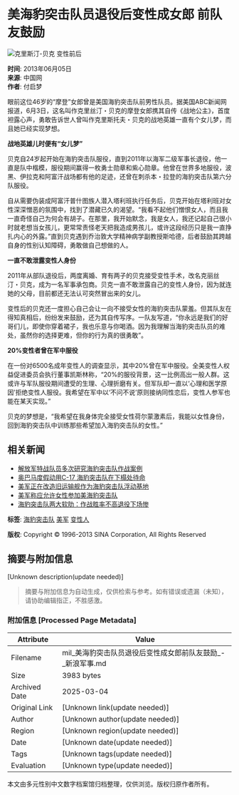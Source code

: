# 美海豹突击队员退役后变性成女郎 前队友鼓励

![克里斯汀-贝克 变性前后](http://i0.sinaimg.cn/jc/2013-06-05/U9298P27T1D727092F3DT20130605114224.jpg)

**时间**: 2013年06月05日  
**来源**: 中国网  
**作者**: 付启梦  

眼前这位46岁的“摩登”女郎曾是美国海豹突击队前男性队员。据美国ABC新闻网报道，6月3日，这名叫作克里丝汀・贝克的摩登女郎携其自传《战地公主》，首度袒露心声，勇敢告诉世人曾叫作克里斯托夫・贝克的战地英雄一直有个女儿梦，而且她已经实现梦想。

**战地英雄儿时便有“女儿梦”**

贝克自24岁起开始在海豹突击队服役，直到2011年以海军二级军事长退役，他一直是队中楷模，服役期间赢得一枚勇士勋章和紫心勋章。他曾在世界多地服役，波黑、伊拉克和阿富汗战场都有他的足迹，还曾在刺杀本・拉登的海豹突击队第六分队服役。

自从需要伪装成阿富汗普什图族人潜入塔利班执行任务后，贝克开始在塔利班对女性深深憎恶的氛围中，找到了潜藏已久的渴望。“我看不起他们憎恨女人，而且我一直奇怪自己为何会有胡子。在那里，我开始默念，我是女人，我还记起自己很小时就老想当女孩儿，更常常责怪老天把我造成男孩儿，或许这段经历只是我一直挣扎内心的外露。”直到贝克遇到乔治敦大学精神病学副教授斯哈德，后者鼓励其跨越自身的性别认知障碍，勇敢做自己想做的人。

**一直不敢泄露变性人身份**

2011年从部队退役后，两度离婚、育有两子的贝克接受变性手术，改名克丽丝汀・贝克，成为一名军事承包商。贝克一直不敢泄露自己的变性人身份，因为就连她的父母，目前都还无法认可突然冒出来的女儿。

变性后的贝克还一度担心自己会让一向不接受女性的海豹突击队蒙羞。但其队友在得知真相后，纷纷发来鼓励，还为其自传写序。一队友写道，“你永远是我们的好哥们儿，即使你穿着裙子，我也乐意与你喝酒。因为我理解当海豹突击队员的难处，虽然你的选择更难，但你的行为真的很勇敢”。

**20%变性者曾在军中服役**

在一份对6500名成年变性人的调查显示，其中20%曾在军中服役。全美变性人权益促进委员会执行董事凯斯林称，“20%的服役背景，这一比例高出一般人群。这或许与军队服役期间遭受的生理、心理折磨有关。但军队却一直以‘心理和医学原因’拒绝变性人服役。我希望在军中以‘不问不说’原则接纳同性恋后，变性人参军也能在某天实现。”

贝克的梦想是，“我希望在我身体完全接受女性荷尔蒙激素后，我能以女性身份，回到海豹突击队中训练那些希望加入海豹突击队的女性。” 

## 相关新闻

- [解放军特战队员多次研究海豹突击队作战案例](http://mil.news.sina.com.cn/2013-03-21/0736719216.html)
- [奥巴马度假动用C-17 海豹突击队在下榻处待命](http://mil.news.sina.com.cn/2013-01-07/1036711795.html)
- [美军正在改造旧运输舰作为海豹突击队浮动基地](http://mil.news.sina.com.cn/2012-01-30/0749681061.html)
- [美军称应允许女性参加美海豹突击队](http://mil.news.sina.com.cn/2011-11-08/1402672756.html)
- [海豹突击队两大软肋：作战胜率不高退役下场惨](http://mil.news.sina.com.cn/2011-08-14/1126661487.html)

**标签**: [海豹突击队](http://search.sina.com.cn/?c=news&q=海豹突击队&from=news_tag) [美军](http://search.sina.com.cn/?c=news&q=美军&from=news_tag) [变性人](http://search.sina.com.cn/?c=news&q=变性人&from=news_tag)

**版权**: Copyright © 1996-2013 SINA Corporation, All Rights Reserved
<!-- tcd_original_link http://mil.news.sina.com.cn/2013-06-05/1142727092.html -->


## 摘要与附加信息

<!-- tcd_abstract -->
[Unknown description(update needed)]
<!-- tcd_abstract_end -->

> 摘要与附加信息为自动生成，仅供检索与参考。如有错误或遗漏（未知），请协助编辑指正，不胜感激。

### 附加信息 [Processed Page Metadata]

| Attribute       | Value                                  |
|-----------------|----------------------------------------|
| Filename        | mil_美海豹突击队员退役后变性成女郎前队友鼓励_-_新浪军事.md                             |
| Size            | 3983 bytes                           |
| Archived Date   | 2025-03-04                             |
| Original Link   | [Unknown link(update needed)]                       |
| Author          | [Unknown author(update needed)]                               |
| Region          | [Unknown region(update needed)]                               |
| Date            | [Unknown date(update needed)]                                 |
| Tags            | [Unknown tags(update needed)]                                 |
| Evaluation            | [Unknown type(update needed)]                                 |
<!-- tcd_table_end -->

本文由多元性别中文数字档案馆归档整理，仅供浏览。版权归原作者所有。
